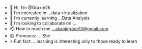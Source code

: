 - 👋 Hi, I’m @Graxie26
- 👀 I’m interested in ...data virtualization
- 🌱 I’m currently learning ...Data Analysis
- 💞️ I’m looking to collaborate on ...
- 📫 How to reach me ...akanjigrace10@gmail.com
- 😄 Pronouns: ... She
- ⚡ Fun fact: ...learning is interesting only to those ready to learn

<!---
Graxie26/Graxie26 is a ✨ special ✨ repository because its `README.md` (this file) appears on your GitHub profile.
You can click the Preview link to take a look at your changes.
--->
